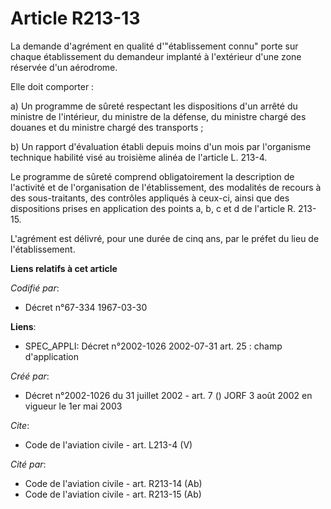 # Article R213-13

La demande d'agrément en qualité d'"établissement connu" porte sur chaque établissement du demandeur implanté à l'extérieur
d'une zone réservée d'un aérodrome.

Elle doit comporter :

a) Un programme de sûreté respectant les dispositions d'un arrêté du ministre de l'intérieur, du ministre de la défense, du
ministre chargé des douanes et du ministre chargé des transports ;

b) Un rapport d'évaluation établi depuis moins d'un mois par l'organisme technique habilité visé au troisième alinéa de
l'article L. 213-4.

Le programme de sûreté comprend obligatoirement la description de l'activité et de l'organisation de l'établissement, des
modalités de recours à des sous-traitants, des contrôles appliqués à ceux-ci, ainsi que des dispositions prises en
application des points a, b, c et d de l'article R. 213-15.

L'agrément est délivré, pour une durée de cinq ans, par le préfet du lieu de l'établissement.

**Liens relatifs à cet article**

_Codifié par_:

  - Décret n°67-334 1967-03-30

**Liens**:

  - SPEC_APPLI: Décret n°2002-1026 2002-07-31 art. 25 : champ d'application

_Créé par_:

  - Décret n°2002-1026 du 31 juillet 2002 - art. 7 () JORF 3 août 2002 en vigueur le 1er mai 2003

_Cite_:

  - Code de l'aviation civile - art. L213-4 (V)

_Cité par_:

  - Code de l'aviation civile - art. R213-14 (Ab)
  - Code de l'aviation civile - art. R213-15 (Ab)
